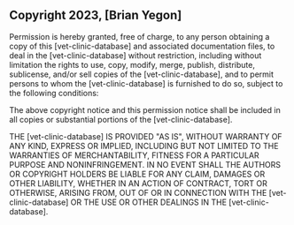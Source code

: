 ## Copyright 2023, [Brian Yegon]

Permission is hereby granted, free of charge, to any person obtaining a copy of this [vet-clinic-database] and associated documentation files, to deal in the [vet-clinic-database] without restriction, including without limitation the rights to use, copy, modify, merge, publish, distribute, sublicense, and/or sell copies of the [vet-clinic-database], and to permit persons to whom the [vet-clinic-database] is furnished to do so, subject to the following conditions:

The above copyright notice and this permission notice shall be included in all copies or substantial portions of the [vet-clinic-database].

THE [vet-clinic-database] IS PROVIDED "AS IS", WITHOUT WARRANTY OF ANY KIND, EXPRESS OR IMPLIED, INCLUDING BUT NOT LIMITED TO THE WARRANTIES OF MERCHANTABILITY, FITNESS FOR A PARTICULAR PURPOSE AND NONINFRINGEMENT. IN NO EVENT SHALL THE AUTHORS OR COPYRIGHT HOLDERS BE LIABLE FOR ANY CLAIM, DAMAGES OR OTHER LIABILITY, WHETHER IN AN ACTION OF CONTRACT, TORT OR OTHERWISE, ARISING FROM, OUT OF OR IN CONNECTION WITH THE [vet-clinic-database] OR THE USE OR OTHER DEALINGS IN THE [vet-clinic-database].